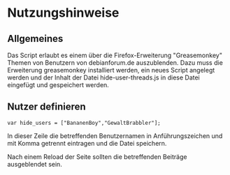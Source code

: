 # Nutzungshinweise

## Allgemeines

Das Script erlaubt es einem über die Firefox-Erweiterung "Greasemonkey" 
Themen von Benutzern von debianforum.de auszublenden. Dazu muss die 
Erweiterung greasemonkey installiert werden, ein neues Script angelegt 
werden und der Inhalt der Datei hide-user-threads.js in diese Datei 
eingefügt und gespeichert werden.

## Nutzer definieren

```var hide_users = ["BananenBoy","GewaltBrabbler"];```

In dieser Zeile die betreffenden Benutzernamen in Anführungszeichen und 
mit Komma getrennt eintragen und die Datei speichern.

Nach einem Reload der Seite sollten die betreffenden Beiträge ausgeblendet sein.
